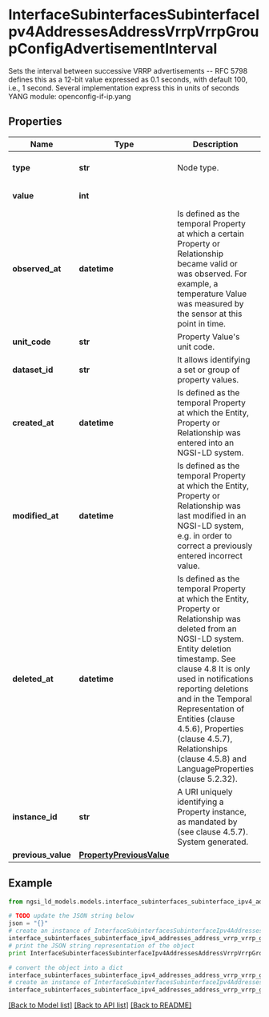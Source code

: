 # InterfaceSubinterfacesSubinterfaceIpv4AddressesAddressVrrpVrrpGroupConfigAdvertisementInterval

Sets the interval between successive VRRP advertisements -- RFC 5798 defines this as a 12-bit value expressed as 0.1 seconds, with default 100, i.e., 1 second. Several implementation express this in units of seconds  YANG module: openconfig-if-ip.yang 

## Properties

Name | Type | Description | Notes
------------ | ------------- | ------------- | -------------
**type** | **str** | Node type.  | [optional] [default to 'Property']
**value** | **int** |  | [default to 100]
**observed_at** | **datetime** | Is defined as the temporal Property at which a certain Property or Relationship became valid or was observed. For example, a temperature Value was measured by the sensor at this point in time.  | [optional] 
**unit_code** | **str** | Property Value&#39;s unit code.  | [optional] 
**dataset_id** | **str** | It allows identifying a set or group of property values.  | [optional] 
**created_at** | **datetime** | Is defined as the temporal Property at which the Entity, Property or Relationship was entered into an NGSI-LD system.  | [optional] [readonly] 
**modified_at** | **datetime** | Is defined as the temporal Property at which the Entity, Property or Relationship was last modified in an NGSI-LD system, e.g. in order to correct a previously entered incorrect value.  | [optional] [readonly] 
**deleted_at** | **datetime** | Is defined as the temporal Property at which the Entity, Property or Relationship was deleted from an NGSI-LD system.  Entity deletion timestamp. See clause 4.8 It is only used in notifications reporting deletions and in the Temporal Representation of Entities (clause 4.5.6), Properties (clause 4.5.7), Relationships (clause 4.5.8) and LanguageProperties (clause 5.2.32).  | [optional] [readonly] 
**instance_id** | **str** | A URI uniquely identifying a Property instance, as mandated by (see clause 4.5.7). System generated.  | [optional] [readonly] 
**previous_value** | [**PropertyPreviousValue**](PropertyPreviousValue.md) |  | [optional] 

## Example

```python
from ngsi_ld_models.models.interface_subinterfaces_subinterface_ipv4_addresses_address_vrrp_vrrp_group_config_advertisement_interval import InterfaceSubinterfacesSubinterfaceIpv4AddressesAddressVrrpVrrpGroupConfigAdvertisementInterval

# TODO update the JSON string below
json = "{}"
# create an instance of InterfaceSubinterfacesSubinterfaceIpv4AddressesAddressVrrpVrrpGroupConfigAdvertisementInterval from a JSON string
interface_subinterfaces_subinterface_ipv4_addresses_address_vrrp_vrrp_group_config_advertisement_interval_instance = InterfaceSubinterfacesSubinterfaceIpv4AddressesAddressVrrpVrrpGroupConfigAdvertisementInterval.from_json(json)
# print the JSON string representation of the object
print InterfaceSubinterfacesSubinterfaceIpv4AddressesAddressVrrpVrrpGroupConfigAdvertisementInterval.to_json()

# convert the object into a dict
interface_subinterfaces_subinterface_ipv4_addresses_address_vrrp_vrrp_group_config_advertisement_interval_dict = interface_subinterfaces_subinterface_ipv4_addresses_address_vrrp_vrrp_group_config_advertisement_interval_instance.to_dict()
# create an instance of InterfaceSubinterfacesSubinterfaceIpv4AddressesAddressVrrpVrrpGroupConfigAdvertisementInterval from a dict
interface_subinterfaces_subinterface_ipv4_addresses_address_vrrp_vrrp_group_config_advertisement_interval_form_dict = interface_subinterfaces_subinterface_ipv4_addresses_address_vrrp_vrrp_group_config_advertisement_interval.from_dict(interface_subinterfaces_subinterface_ipv4_addresses_address_vrrp_vrrp_group_config_advertisement_interval_dict)
```
[[Back to Model list]](../README.md#documentation-for-models) [[Back to API list]](../README.md#documentation-for-api-endpoints) [[Back to README]](../README.md)


